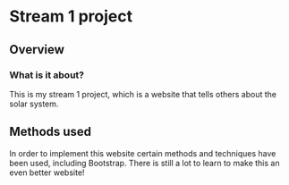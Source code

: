 # Stream 1 project

## Overview

### What is it about? 

This is my stream 1 project, which is a website that tells others about the solar system. 


## Methods used

In order to implement this website certain methods and techniques have been used, including Bootstrap. There is still a lot to learn to make this an even better website! 
